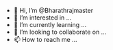 - 👋 Hi, I’m @Bharathrajmaster
- 👀 I’m interested in ...
- 🌱 I’m currently learning ...
- 💞️ I’m looking to collaborate on ...
- 📫 How to reach me ...

<!---
Bharathrajmaster/Bharathrajmaster is a ✨ special ✨ repository because its `README.md` (this file) appears on your GitHub profile.
You can click the Preview link to take a look at your changes.
--->
